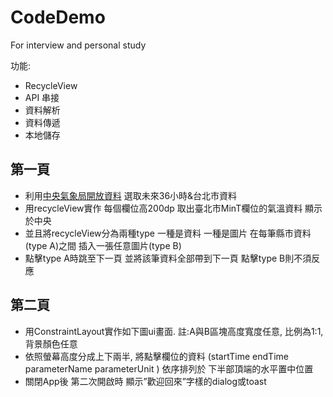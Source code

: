 # CodeDemo
For interview and personal study

功能:
* RecycleView
* API 串接
* 資料解析
* 資料傳遞
* 本地儲存

第一頁
---------------
* 利用[中央氣象局開放資料](https://opendata.cwb.gov.tw/dist/opendata-swagger.html#/%E9%A0%90%E5%A0%B1/get_v1_rest_datastore_F_C0032_001) 
  選取未來36小時&台北市資料
* 用recycleView實作
  每個欄位高200dp
  取出臺北市MinT欄位的氣溫資料 
  顯示於中央
* 並且將recycleView分為兩種type
  一種是資料 一種是圖片
  在每筆縣市資料(type A)之間 插入一張任意圖片(type B)
* 點擊type A時跳至下一頁 並將該筆資料全部帶到下一頁
  點擊type B則不須反應

第二頁
-----------------
* 用ConstraintLayout實作如下圖ui畫面. 
  註:A與B區塊高度寬度任意, 比例為1:1, 背景顏色任意
* 依照螢幕高度分成上下兩半, 將點擊欄位的資料 (startTime endTime parameterName parameterUnit ) 
  依序排列於 下半部頂端的水平置中位置
* 關閉App後 第二次開啟時
  顯示”歡迎回來”字樣的dialog或toast

